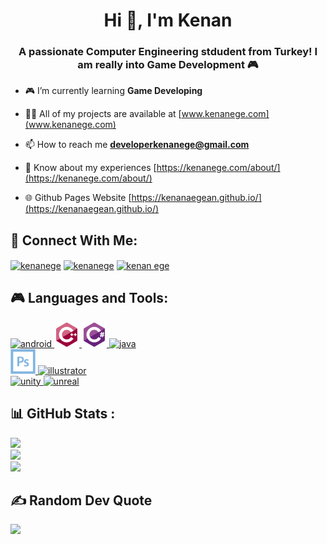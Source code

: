 <h1 align="center">Hi 👾, I'm Kenan</h1>
<h3 align="center">A passionate Computer Engineering stdudent from Turkey! I am really into Game Development 🎮</h3>

- 🎮 I’m currently learning **Game Developing**

- 👨‍💻 All of my projects are available at [www.kenanege.com](www.kenanege.com)

- 📫 How to reach me **developerkenanege@gmail.com**

- 📄 Know about my experiences [https://kenanege.com/about/](https://kenanege.com/about/)

- 🌐 Github Pages Website [https://kenanaegean.github.io/](https://kenanaegean.github.io/) 

## 👾 Connect With Me:
<p align="left">
<a href="https://linkedin.com/in/kenanege" target="blank"><img align="center" src="https://raw.githubusercontent.com/rahuldkjain/github-profile-readme-generator/master/src/images/icons/Social/linked-in-alt.svg" alt="kenanege" height="30" width="40" /></a>
<a href="https://instagram.com/kenanege" target="blank"><img align="center" src="https://raw.githubusercontent.com/rahuldkjain/github-profile-readme-generator/master/src/images/icons/Social/instagram.svg" alt="kenanege" height="30" width="40" /></a>
<a href="https://www.youtube.com/channel/UCds6Gb5gvdc6_zyXa8u5e0w" target="blank"><img align="center" src="https://raw.githubusercontent.com/rahuldkjain/github-profile-readme-generator/master/src/images/icons/Social/youtube.svg" alt="kenan ege" height="30" width="40" /></a>
</p>

<!-- 
## 🌐Socials
[![Instagram](https://img.shields.io/badge/Instagram-%23E4405F.svg?logo=Instagram&logoColor=white)](https://instagram.com/kenanege) [![LinkedIn](https://img.shields.io/badge/LinkedIn-%230077B5.svg?logo=linkedin&logoColor=white)](https://linkedin.com/in/kenanege) [![YouTube](https://img.shields.io/badge/YouTube-%23FF0000.svg?logo=YouTube&logoColor=white)](https://youtube.com/c/UCds6Gb5gvdc6_zyXa8u5e0w) 
-->

## 🎮 Languages and Tools:
<p align="left"> 
  <a href="https://developer.android.com" target="_blank" rel="noreferrer"> <img src="https://cdn.icon-icons.com/icons2/615/PNG/256/ndroid_icon-icons.com_56594.png" alt="android" width="40" height="40"/> </a> 
  <a href="https://www.w3schools.com/cpp/" target="_blank" rel="noreferrer"> <img src="https://raw.githubusercontent.com/devicons/devicon/master/icons/cplusplus/cplusplus-original.svg" alt="cplusplus" width="40" height="40"/> </a> 
  <a href="https://www.w3schools.com/cs/" target="_blank" rel="noreferrer"> <img src="https://raw.githubusercontent.com/devicons/devicon/master/icons/csharp/csharp-original.svg" alt="csharp" width="40" height="40"/> </a>
  <a href="https://www.java.com" target="_blank" rel="noreferrer"> <img src="https://cdn.icon-icons.com/icons2/1381/PNG/512/java_93883.png" alt="java" width="40" height="40"/> </a>
  <br>
  <a href="https://www.photoshop.com/en" target="_blank" rel="noreferrer"> <img src="https://raw.githubusercontent.com/devicons/devicon/master/icons/photoshop/photoshop-line.svg" alt="photoshop" width="40" height="40"/> </a>
  <a href="https://www.adobe.com/in/products/illustrator.html" target="_blank" rel="noreferrer"> <img src="https://www.vectorlogo.zone/logos/adobe_illustrator/adobe_illustrator-icon.svg" alt="illustrator" width="40" height="40"/> </a>
  <br>
  <a href="https://unity.com/" target="_blank" rel="noreferrer"> <img src="https://cdn.icon-icons.com/icons2/615/PNG/256/Unity_icon-icons.com_56592.png" alt="unity" width="40" height="40"/> </a> 
  <a href="https://unrealengine.com/" target="_blank" rel="noreferrer"> <img src="https://cdn.icon-icons.com/icons2/615/PNG/256/Unreal_Engine_icon-icons.com_56587.png" alt="unreal" width="40" height="40"/> </a> 
</p>

## 📊 GitHub Stats :
![](https://github-readme-stats.vercel.app/api?username=KenanAegean&theme=tokyonight&hide_border=false&include_all_commits=false&count_private=false)<br/>
![](https://github-readme-streak-stats.herokuapp.com/?user=KenanAegean&theme=tokyonight&hide_border=false)<br/>
![](https://github-readme-stats.vercel.app/api/top-langs/?username=KenanAegean&theme=tokyonight&hide_border=false&include_all_commits=false&count_private=false&layout=compact)


## ✍️ Random Dev Quote
![](https://quotes-github-readme.vercel.app/api?type=horizontal&theme=tokyonight)
